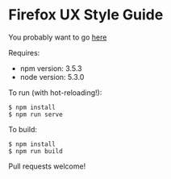 # Firefox UX Style Guide

You probably want to go [here](https://FirefoxUX.github.io/StyleGuide/)

Requires:
* npm version: 3.5.3
* node version: 5.3.0

To run (with hot-reloading!):
```
$ npm install
$ npm run serve
```

To build:
```
$ npm install
$ npm run build
```

Pull requests welcome!
